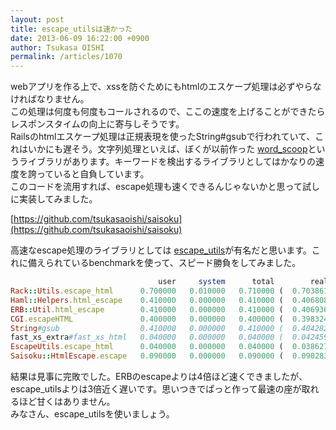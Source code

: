 ```yaml
---
layout: post
title: escape_utilsは速かった
date: 2013-06-09 16:22:00 +0900
author: Tsukasa OISHI
permalink: /articles/1070
---
```



webアプリを作る上で、xssを防ぐためにもhtmlのエスケープ処理は必ずやらなければなりません。  
この処理は何度も何度もコールされるので、ここの速度を上げることができたらレスポンスタイムの向上に寄与しそうです。  
Railsのhtmlエスケープ処理は正規表現を使ったString#gsubで行われていて、これはいかにも遅そう。文字列処理といえば、ぼくが以前作った [word\_scoop](https://github.com/tsukasaoishi/word_scoop)というライブラリがあります。キーワードを検出するライブラリとしてはかなりの速度を誇っていると自負しています。  
このコードを流用すれば、escape処理も速くできるんじゃないかと思って試しに実装してみました。  

[https://github.com/tsukasaoishi/saisoku](https://github.com/tsukasaoishi/saisoku)  

高速なescape処理のライブラリとしては [escape\_utils](https://github.com/brianmario/escape_utils)が有名だと思います。これに備えられているbenchmarkを使って、スピード勝負をしてみました。  

```ruby  
                                 user     system      total        real  
Rack::Utils.escape_html      0.700000   0.010000   0.710000 (  0.703861)  
Haml::Helpers.html_escape    0.410000   0.000000   0.410000 (  0.406808)  
ERB::Util.html_escape        0.410000   0.000000   0.410000 (  0.406936)  
CGI.escapeHTML               0.400000   0.000000   0.400000 (  0.398324)  
String#gsub                  0.410000   0.000000   0.410000 (  0.404282)  
fast_xs_extra#fast_xs_html   0.040000   0.000000   0.040000 (  0.042459)  
EscapeUtils.escape_html      0.040000   0.000000   0.040000 (  0.038627)  
Saisoku::HtmlEscape.escape   0.090000   0.000000   0.090000 (  0.090283) # これが作ったライブラリ  
```  

結果は見事に完敗でした。ERBのescapeよりは4倍ほど速くできましたが、escape\_utilsよりは3倍近く遅いです。思いつきでぱっと作って最速の座が取れるほど甘くはありません。  
みなさん、escape\_utilsを使いましょう。  

